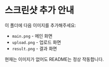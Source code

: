 # 스크린샷 추가 안내

이 폴더에 다음 이미지를 추가해주세요:
- `main.png` - 메인 화면
- `upload.png` - 업로드 화면  
- `result.png` - 결과 화면

현재는 이미지가 없어도 README는 정상 작동합니다.
